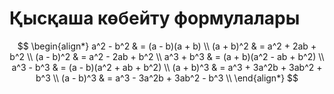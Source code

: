 # Қысқаша көбейту формулалары 
$$
\begin{align*}
a^2 - b^2 & = (a - b)(a + b) \\
(a + b)^2 & = a^2 + 2ab + b^2 \\
(a - b)^2 & = a^2 - 2ab + b^2 \\
a^3 + b^3 & = (a + b)(a^2 - ab + b^2) \\
a^3 - b^3 & = (a - b)(a^2 + ab + b^2) \\
(a + b)^3 & = a^3 + 3a^2b + 3ab^2 + b^3 \\
(a - b)^3 & = a^3 - 3a^2b + 3ab^2 - b^3 \\
\end{align*}
$$
